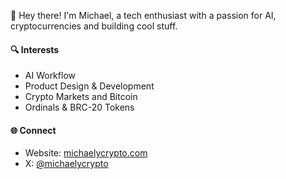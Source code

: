 👋 Hey there! I'm Michael, a tech enthusiast with a passion for AI, cryptocurrencies and building cool stuff.

#### 🔍 Interests
- AI Workflow
- Product Design & Development
- Crypto Markets and Bitcoin
- Ordinals & BRC-20 Tokens

#### 🌐 Connect
- Website: [michaelycrypto.com](https://michaelycrypto.github.io/)
- X: [@michaelycrypto](https://twitter.com/michaelycrypto)
